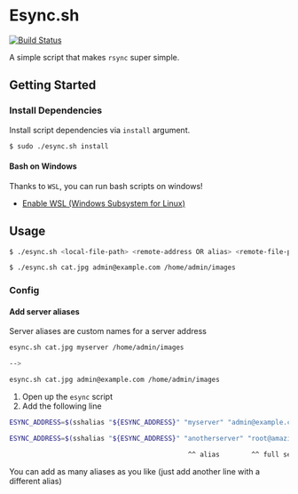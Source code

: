 # Esync.sh

[![Build Status](https://travis-ci.org/hmerritt/esync-script.svg?branch=master)](https://travis-ci.org/hmerritt/esync-script)

A simple script that makes `rsync` super simple.




## Getting Started


### Install Dependencies
Install script dependencies via `install` argument.

```bash
$ sudo ./esync.sh install
```

#### Bash on Windows
Thanks to `WSL`, you can run bash scripts on windows!

- [Enable WSL (Windows Subsystem for Linux)](https://docs.microsoft.com/en-us/windows/wsl/install-win10)




## Usage

```bash
$ ./esync.sh <local-file-path> <remote-address OR alias> <remote-file-path>

$ ./esync.sh cat.jpg admin@example.com /home/admin/images
```

### Config

#### Add server aliases
Server aliases are custom names for a server address

```bash
esync.sh cat.jpg myserver /home/admin/images

-->

esync.sh cat.jpg admin@example.com /home/admin/images
```

1. Open up the `esync` script
2. Add the following line

```bash
ESYNC_ADDRESS=$(sshalias "${ESYNC_ADDRESS}" "myserver" "admin@example.com")

ESYNC_ADDRESS=$(sshalias "${ESYNC_ADDRESS}" "anotherserver" "root@amazingserver.com")

                                             ^^ alias        ^^ full server address
```
You can add as many aliases as you like (just add another line with a different alias)
